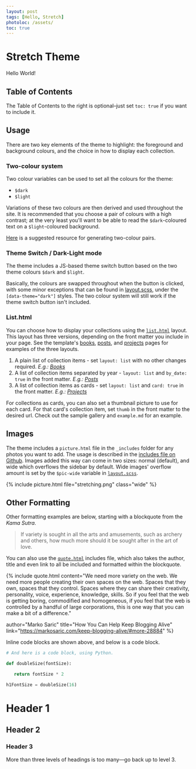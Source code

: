 ```yaml
---
layout: post
tags: [Hello, Stretch]
photoloc: /assets/
toc: true
---
```


# Stretch Theme

Hello World! 

## Table of Contents

The Table of Contents to the right is optional–just set `toc: true` if you want to include it.

## Usage

There are two key elements of the theme to highlight: the foreground and background colours, and the choice in how to display each collection.

### Two-colour system

Two colour variables can be used to set all the colours for the theme:

- `$dark`
- `$light`

Variations of these two colours are then derived and used throughout the site. It is recommended that you choose a pair of colours with a high contrast; at the very least you'll want to be able to read the `$dark`-coloured text on a `$light`-coloured background. 

[Here](https://randoma11y.com/) is a suggested resource for generating two-colour pairs.

### Theme Switch / Dark-Light mode

The theme includes a JS-based theme switch button based on the two theme colours `$dark` and `$light`. 

Basically, the colours are swapped throughout when the button is clicked, with some minor exceptions that can be found in [layout.scss](https://github.com/penborter/stretch-theme/blob/main/_sass/layout.scss), under the `[data-theme="dark"]` styles. The two colour system will still work if the theme switch button isn't included. 

### List.html

You can choose how to display your collections using the [`list.html`](https://github.com/penborter/stretch-theme/blob/main/_layouts/list.html) layout. This layout has three versions, depending on the front matter you include in your page. See the template's [books](/books), [posts](/posts), and [projects](/projects) pages for examples of the three layouts.

1. A plain list of collection items - set `layout: list` with no other changes required. *E.g.: [Books](/books)*
2. A list of collection items separated by year - `layout: list` and `by_date: true` in the front matter. *E.g.: [Posts](/posts)*
3. A list of collection items as cards - set `layout: list` and `card: true` in the front matter. *E.g.: [Projects](/projects)*

For collections as cards, you can also set a thumbnail picture to use for each card. For that card's collection item, set `thumb` in the front matter to the desired url. Check out the sample gallery and `example.md` for an example.

## Images

The theme includes a `picture.html` file in the `_includes` folder for any photos you want to add. The usage is described in the [includes file on Github](https://github.com/penborter/stretch/blob/main/_includes/picture.html). Images added this way can come in two sizes: normal (default), and wide which overflows the sidebar by default. Wide images' overflow amount is set by the `$pic-wide` variable in [`layout.scss`](https://github.com/penborter/stretch-theme/blob/main/_sass/layout.scss).

{% include picture.html
   file="stretching.png"
   class="wide"
%}

## Other Formatting

Other formatting examples are below, starting with a blockquote from the *Kama Sutra*.

> If variety is sought in all the arts and amusements, such as archery and others, how much more should it be sought after in the art of love.

You can also use the [`quote.html`](https://github.com/penborter/stretch-theme/blob/main/_includes/quote.html) includes file, which also takes the author, title and even link to all be included and formatted within the blockquote.

{% include quote.html
content="We need more variety on the web. We need more people creating their own spaces on the web. Spaces that they own, spaces that they control. Spaces where they can share their creativity, personality, voice, experience, knowledge, skills. So if you feel that the web is getting boring, commodified and homogeneous, if you feel that the web is controlled by a handful of large corporations, this is one way that you can make a bit of a difference."

author="Marko Saric" title="How You Can Help Keep Blogging Alive"
link="https://markosaric.com/keep-blogging-alive/#more-28884"
%}

Inline code blocks are shown above, and below is a code block. 

```python
# And here is a code block, using Python.

def doubleSize(fontSize):

   return fontSize * 2

h1FontSize = doubleSize(16)
```

# Header 1
## Header 2
### Header 3
More than three levels of headings is too many––go back up to level 3. 